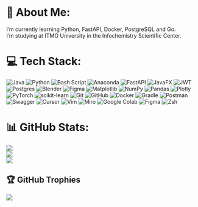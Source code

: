 # 💫 About Me:
I’m currently learning Python, FastAPI, Docker, PostgreSQL and Go.<br>I’m studying at ITMO University in the Infochemistry Scientific Center.

# 💻 Tech Stack:
![Java](https://img.shields.io/badge/java-%23ED8B00.svg?style=for-the-badge&logo=openjdk&logoColor=white) ![Python](https://img.shields.io/badge/python-3670A0?style=for-the-badge&logo=python&logoColor=ffdd54) ![Bash Script](https://img.shields.io/badge/bash_script-%23121011.svg?style=for-the-badge&logo=gnu-bash&logoColor=white) ![Anaconda](https://img.shields.io/badge/Anaconda-%2344A833.svg?style=for-the-badge&logo=anaconda&logoColor=white) ![FastAPI](https://img.shields.io/badge/FastAPI-005571?style=for-the-badge&logo=fastapi) ![JavaFX](https://img.shields.io/badge/javafx-%23FF0000.svg?style=for-the-badge&logo=javafx&logoColor=white) ![JWT](https://img.shields.io/badge/JWT-black?style=for-the-badge&logo=JSON%20web%20tokens) ![Postgres](https://img.shields.io/badge/postgres-%23316192.svg?style=for-the-badge&logo=postgresql&logoColor=white) ![Blender](https://img.shields.io/badge/blender-%23F5792A.svg?style=for-the-badge&logo=blender&logoColor=white) ![Figma](https://img.shields.io/badge/figma-%23F24E1E.svg?style=for-the-badge&logo=figma&logoColor=white) ![Matplotlib](https://img.shields.io/badge/Matplotlib-%23ffffff.svg?style=for-the-badge&logo=Matplotlib&logoColor=black) ![NumPy](https://img.shields.io/badge/numpy-%23013243.svg?style=for-the-badge&logo=numpy&logoColor=white) ![Pandas](https://img.shields.io/badge/pandas-%23150458.svg?style=for-the-badge&logo=pandas&logoColor=white) ![Plotly](https://img.shields.io/badge/Plotly-%233F4F75.svg?style=for-the-badge&logo=plotly&logoColor=white) ![PyTorch](https://img.shields.io/badge/PyTorch-%23EE4C2C.svg?style=for-the-badge&logo=PyTorch&logoColor=white) ![scikit-learn](https://img.shields.io/badge/scikit--learn-%23F7931E.svg?style=for-the-badge&logo=scikit-learn&logoColor=white) ![Git](https://img.shields.io/badge/git-%23F05033.svg?style=for-the-badge&logo=git&logoColor=white) ![GitHub](https://img.shields.io/badge/github-%23121011.svg?style=for-the-badge&logo=github&logoColor=white) ![Docker](https://img.shields.io/badge/docker-%230db7ed.svg?style=for-the-badge&logo=docker&logoColor=white) ![Gradle](https://img.shields.io/badge/Gradle-02303A.svg?style=for-the-badge&logo=Gradle&logoColor=white) ![Postman](https://img.shields.io/badge/Postman-FF6C37?style=for-the-badge&logo=postman&logoColor=white) ![Swagger](https://img.shields.io/badge/-Swagger-%23Clojure?style=for-the-badge&logo=swagger&logoColor=white) ![Cursor](https://custom-icon-badges.demolab.com/badge/Cursor-000000?logo=cursor-ai-white) ![Vim](https://img.shields.io/badge/Vim-%2311AB00.svg?logo=vim&logoColor=white) ![Miro](https://img.shields.io/badge/Miro-050038?logo=miro&logoColor=fff) ![Google Colab](https://img.shields.io/badge/Google%20Colab-F9AB00?logo=googlecolab&logoColor=fff) ![Figma](https://img.shields.io/badge/Figma-F24E1E?logo=figma&logoColor=white) ![Zsh](https://img.shields.io/badge/Zsh-F15A24?logo=zsh&logoColor=fff)

# 📊 GitHub Stats:
![](https://github-readme-stats.vercel.app/api?username=So-Andrey&theme=dark&hide_border=false&include_all_commits=true&count_private=true)<br/>
![](https://nirzak-streak-stats.vercel.app/?user=So-Andrey&theme=dark&hide_border=false)<br/>
![](https://github-readme-stats.vercel.app/api/top-langs/?username=So-Andrey&theme=dark&hide_border=false&include_all_commits=true&count_private=true&layout=compact)

## 🏆 GitHub Trophies
![](https://github-profile-trophy.vercel.app/?username=So-Andrey&theme=radical&no-frame=false&no-bg=false&margin-w=4)

<!-- Proudly created with GPRM ( https://gprm.itsvg.in ) -->
